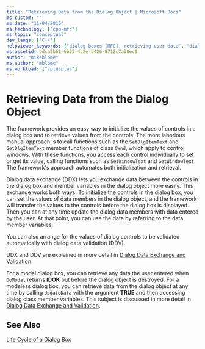 ```yaml
---
title: "Retrieving Data from the Dialog Object | Microsoft Docs"
ms.custom: ""
ms.date: "11/04/2016"
ms.technology: ["cpp-mfc"]
ms.topic: "conceptual"
dev_langs: ["C++"]
helpviewer_keywords: ["dialog boxes [MFC], retrieving user data", "dialog box data [MFC]", "data [MFC], retrieving", "GetDlgItemText method [MFC]", "SetDlgItemText method [MFC]", "SetWindowText method [MFC]", "dialog box data [MFC], retrieving", "retrieving data [MFC]", "user input [MFC], retrieving from MFC dialog boxes", "capturing user input [MFC]", "dialog box controls [MFC], initializing values", "DDX (dialog data exchange) [MFC]", "MFC dialog boxes [MFC], retrieving user input", "data retrieval [MFC], dialog boxes", "data [MFC], dialog boxes", "DDX (dialog data exchange) [MFC], about DDX", "DDX (dialog data exchange) [MFC], retrieving data from Dialog object", "GetWindowText method [MFC]"]
ms.assetid: bdca2b61-6b53-4c2e-b426-8712c7a38ec0
author: "mikeblome"
ms.author: "mblome"
ms.workload: ["cplusplus"]
---
```

# Retrieving Data from the Dialog Object
The framework provides an easy way to initialize the values of controls in a dialog box and to retrieve values from the controls. The more laborious manual approach is to call functions such as the `SetDlgItemText` and `GetDlgItemText` member functions of class `CWnd`, which apply to control windows. With these functions, you access each control individually to set or get its value, calling functions such as `SetWindowText` and `GetWindowText`. The framework's approach automates both initialization and retrieval.  
  
 Dialog data exchange (DDX) lets you exchange data between the controls in the dialog box and member variables in the dialog object more easily. This exchange works both ways. To initialize the controls in the dialog box, you can set the values of data members in the dialog object, and the framework will transfer the values to the controls before the dialog box is displayed. Then you can at any time update the dialog data members with data entered by the user. At that point, you can use the data by referring to the data member variables.  
  
 You can also arrange for the values of dialog controls to be validated automatically with dialog data validation (DDV).  
  
 DDX and DDV are explained in more detail in [Dialog Data Exchange and Validation](../mfc/dialog-data-exchange-and-validation.md).  
  
 For a modal dialog box, you can retrieve any data the user entered when `DoModal` returns **IDOK** but before the dialog object is destroyed. For a modeless dialog box, you can retrieve data from the dialog object at any time by calling `UpdateData` with the argument **TRUE** and then accessing dialog class member variables. This subject is discussed in more detail in [Dialog Data Exchange and Validation](../mfc/dialog-data-exchange-and-validation.md).  
  
## See Also  
 [Life Cycle of a Dialog Box](../mfc/life-cycle-of-a-dialog-box.md)

